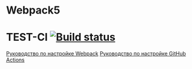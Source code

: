 # Webpack5

# TEST-CI [![Build status](https://ci.appveyor.com/api/projects/status/2439ar0blu5l04ey/branch/main?svg=true)](https://ci.appveyor.com/project/grinal82/hit-game-task/branch/main)


[Руководство по настройке Webpack](https://webpack.js.org/guides/)
[Руководство по настройке GitHub Actions](https://docs.github.com/en/actions/quickstart)

